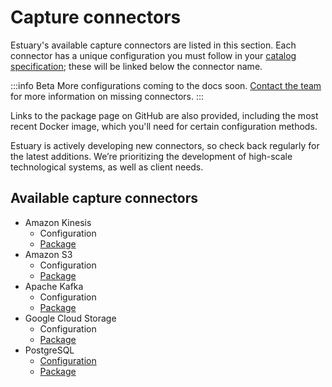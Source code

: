 # Capture connectors

Estuary's available capture connectors are listed in this section. Each connector has a unique configuration you must follow in your [catalog specification](concepts/catalog-entities/README.md); these will be linked below the connector name.

:::info Beta
More configurations coming to the docs soon. [Contact the team](mailto:info@estuary.dev) for more information on missing connectors.
:::

Links to the package page on GitHub are also provided, including the most recent Docker image, which you'll need for certain configuration methods.

Estuary is actively developing new connectors, so check back regularly for the latest additions. We’re prioritizing the development of high-scale technological systems, as well as client needs.

## Available capture connectors

* Amazon Kinesis
  * Configuration
  * [Package ](https://github.com/estuary/connectors/pkgs/container/source-kinesis)
* Amazon S3
  * Configuration
  * [Package ](https://github.com/estuary/connectors/pkgs/container/source-s3)
* Apache Kafka
  * Configuration
  * [Package ](https://github.com/estuary/connectors/pkgs/container/source-kafka)
* Google Cloud Storage
  * Configuration
  * [Package ](https://github.com/estuary/connectors/pkgs/container/source-gcs)
* PostgreSQL
  * [Configuration](./PostgreSQL.md)
  * [Package](https://github.com/estuary/connectors/pkgs/container/source-postgres)
